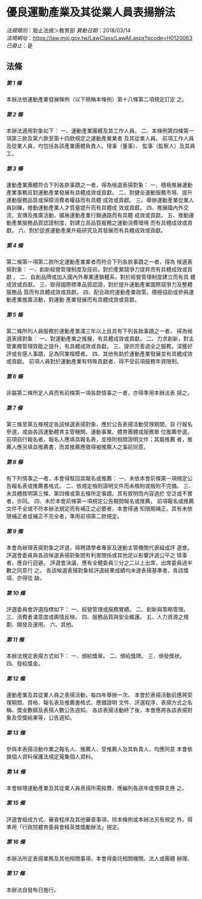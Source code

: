# 優良運動產業及其從業人員表揚辦法

*法規類別*：廢止法規＞教育部
*異動日期*：2018/03/14  
*法規網址*：https://law.moj.gov.tw/LawClass/LawAll.aspx?pcode=H0120063
*已廢止*：是


## 法條
##### 第 1 條
本辦法依運動產業發展條例（以下簡稱本條例）第十八條第二項規定訂定
之。

##### 第 2 條
本辦法適用對象如下：
一、運動產業團體及其工作人員。
二、本條例第四條第一項第三款及第六款至第十四款規定之運動產業業者
    及其從業人員。
前項工作人員及從業人員，均包括各該產業團體負責人、理事（董事）、
監事（監察人）及其員工。

##### 第 3 條
運動產業團體符合下列各款事蹟之一者，得為候選表揚對象：
一、積極推展運動產業事務且對運動產業發展有具體成效或貢獻。
二、對健全運動服務市場、提升運動服務品質或保障消費者權益而有具體
    成效或貢獻。
三、舉辦運動產業從業人員訓練，推動運動產業人才質量提升而有具體成
    效或貢獻。
四、推展國內外交流、宣傳及推廣活動，擴展運動產業行銷通路而有具體
    成效或貢獻。
五、推動運動產業服務品質認證制度，對建立高品質服務之運動消費環境
    而有具體成效或貢獻。
六、對於促進運動產業升級研究及其發展而有具體成效或貢獻。

##### 第 4 條
第二條第一項第二款所定運動產業業者而符合下列各款事蹟之一者，得為
候選表揚對象：
一、創新經營管理制度及技術，對於產業競爭力提昇而有具體成效或貢獻
    。
二、自創品牌或加入國內外專業連鎖體系，對於經營管理制度建立而有具
    體成效或貢獻。
三、取得國際標準品質認證，對於提升運動產業國際競爭力及整體服務品
    質而有具體成效或貢獻。
四、配合政府運動產業政策，積極協助或參與運動產業推廣活動，對運動
    產業發展而有具體成效或貢獻。

##### 第 5 條
第二條所列人員服務於運動產業滿三年以上且具有下列各款事蹟之一者，
得為候選表揚對象：
一、對運動產業之推展，有具體成效或貢獻。
二、力求創新，對主管業務管理效能之提升，有具體成效或貢獻。
三、提供完善週全之服務，深獲好評或有感人事蹟，足為同業楷模者。
四、其他有助於運動產業發展並有具體成效或貢獻。
前項人員對於運動產業有特殊貢獻者，得不受前項服務年資限制。

##### 第 6 條
非屬第二條所定人員而有前條第一項各款情事之一者，亦得準用本辦法表
揚之。

##### 第 7 條
第三條至第五條規定各該候選表揚對象，應於公告表揚活動受理期間，自
行報名參選，或由各該運動體育主管機關、運動事業、體育團體或服務單
位推薦參選。
前項自行報名者，報名人應填具報名表，並檢附相關證明文件；其屬推薦
者，推薦人應另填具推薦書，而其推薦應徵得被推薦人之事前同意。

##### 第 8 條
有下列情事之一者，本會得駁回其報名或推薦：
一、未依本會前條第一項規定公告報名表或推薦書格式。
二、依規定檢附證明文件而未檢附或檢附不完備。
三、未具體敘明第三條、第四條或第五條所定事蹟。其有敘明而內容過於
    空泛或不實者，亦同。
四、未於本會前條第一項規定公告期間報名或推薦。
前項報名或推薦文件不全或不符本辦法規定而有補正之必要者，本會得通
知限期補正。其有未依限補正者或補正不完全者，準用前項第二款規定。

##### 第 9 條
本會為辦理表揚對象之評選，得聘請學者專家及運動主管機關代表組成評
選會。
評選會委員與各該候選表揚對象間有利害關係或其他足以影響評選公平之
情事者，應自行迴避。
評選會決議，應有全體委員三分之二以上出席，出席委員過半數之同意行
之。
各該候選表揚對象經評選結果成績均未達表揚基準者，各該獎項，亦得從
缺。

##### 第 10 條
評選委員會評選指標如下：
一、經營管理或服務實績。
二、創新與策略管理。
三、消費者滿意度或輿情反映。
四、服務品質與安全維護。
五、人力資源之規劃、開發及運用。
六、其他。

##### 第 11 條
本辦法規定表揚方式如下：
一、頒給獎章。
二、頒給獎牌。
三、頒發獎狀。
四、發給獎金。

##### 第 12 條
運動產業及其從業人員之表揚活動，每四年舉辦一次。
本會於表揚活動前應將受理期間、資格、報名表及推薦書格式、應備證明
文件、評選程序、表揚方式之名稱、獎金數額及表揚人數公告週知。
各該表揚活動終了後，本會應將各該表揚對象及受獎結果等，公告週知。

##### 第 13 條
參與本表揚活動作業之報名人、推薦人、受推薦人及其負責人，均應同意
本會依據個人資料保護法規定蒐集個人資料。

##### 第 14 條
本會辦理運動產業及其從業人員表揚所需經費，應編列各該年度預算支應
之。

##### 第 15 條
評選會組成方式、審查程序及其他審查事項，除本條例或本辦法另有規定
外，得準用「行政院體育委員會精英獎獎勵辦法」規定。

##### 第 16 條
本辦法所定表揚業務及其他相關事項，本會得委託相關機關、法人或團體
辦理。

##### 第 17 條
本辦法自發布日施行。


